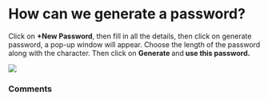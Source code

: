 # How can we generate a password?

<p class="no-margin">Click on <b>+New Password</b>, then fill in all the details, then click on generate password, a pop-up window will appear. Choose the length of the password along with the character. Then click on <b>Generate </b>and<b> use this password.</b></p>
<p class="no-margin"></p>
<div class="intercom-container"><img src="/assets/img/teams-pro/image_65.png"></div>

### Comments
<Comments />
